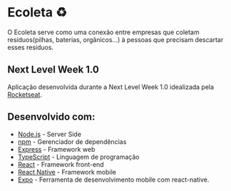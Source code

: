 # Ecoleta ♻️

O Ecoleta serve como uma conexão entre empresas que coletam resíduos(pilhas, baterias, orgânicos...) à pessoas que precisam descartar esses resíduos.

## Next Level Week 1.0

Aplicação desenvolvida durante a Next Level Week 1.0 idealizada pela [Rocketseat](https://rocketseat.com.br/).

## Desenvolvido com:
* [Node.js](https://nodejs.org/) - Server Side
* [npm](https://www.npmjs.com/) - Gerenciador de dependências
* [Express](https://expressjs.com/) - Framework web
* [TypeScript](https://www.typescriptlang.org/) - Linguagem de programação
* [React](https://reactjs.org/) - Framework front-end
* [React Native](https://reactnative.dev/) - Framework mobile
* [Expo](https://expo.io/) - Ferramenta de desenvolvimento mobile com react-native.
